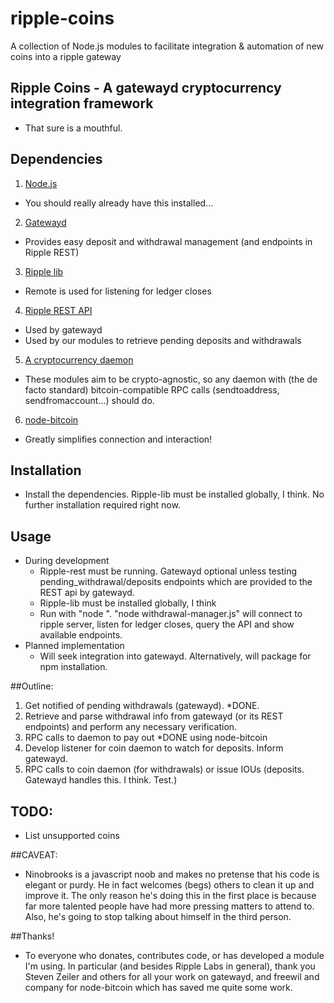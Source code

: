 ripple-coins
============

A collection of Node.js modules to facilitate integration &amp; automation of new coins into a ripple gateway


## Ripple Coins - A gatewayd cryptocurrency integration framework

  - That sure is a mouthful.

## Dependencies

1. [Node.js](https://github.com/joyent/node/wiki/Installing-Node.js-via-package-manager)
  - You should really already have this installed...
 
2. [Gatewayd](https://github.com/ripple/gatewayd)
  - Provides easy deposit and withdrawal management (and endpoints in Ripple REST)

3. [Ripple lib](https://github.com/ripple/ripple-lib)
  - Remote is used for listening for ledger closes

4. [Ripple REST API](https://github.com/ripple/ripple-rest.git)
  - Used by gatewayd
  - Used by our modules to retrieve pending deposits and withdrawals

5. [A cryptocurrency daemon](https://github.com/dogecoin/dogecoin)
  - These modules aim to be crypto-agnostic, so any daemon with (the de facto standard) bitcoin-compatible RPC calls (sendtoaddress, sendfromaccount...) should do.

6. [node-bitcoin](https://www.npmjs.org/package/bitcoin)
  - Greatly simplifies connection and interaction!

## Installation
 - Install the dependencies. Ripple-lib must be installed globally, I think. No further installation required right now.

## Usage
 - During development
   - Ripple-rest must be running. Gatewayd optional unless testing pending_withdrawal/deposits endpoints which are provided to the REST api by gatewayd.
   - Ripple-lib must be installed globally, I think
   - Run with "node <module being tested>". "node withdrawal-manager.js" will connect to ripple server, listen for ledger closes, query the API and show available endpoints.
 - Planned implementation
   - Will seek integration into gatewayd. Alternatively, will package for npm installation.

##Outline:
 1. Get notified of pending withdrawals (gatewayd). *DONE.
 2. Retrieve and parse withdrawal info from gatewayd (or its REST endpoints) and perform any necessary verification.
 3. RPC calls to daemon to pay out *DONE using node-bitcoin
 4. Develop listener for coin daemon to watch for deposits. Inform gatewayd.
 5. RPC calls to coin daemon (for withdrawals) or issue IOUs (deposits. Gatewayd handles this. I think. Test.)

## TODO:
 - List unsupported coins

##CAVEAT:
 - Ninobrooks is a javascript noob and makes no pretense that his code is elegant or purdy. He in fact welcomes (begs) others to clean it up and improve it. The only reason he's doing this in the first place is because far more talented people have had more pressing matters to attend to. Also, he's going to stop talking about himself in the third person.

##Thanks!
 - To everyone who donates, contributes code, or has developed a module I'm using. In particular (and besides Ripple Labs in general), thank you Steven Zeiler and others for all your work on gatewayd, and freewil and company for node-bitcoin which has saved me quite some work.
